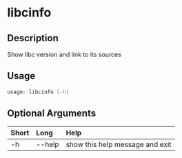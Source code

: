 <!-- THIS PART OF THIS FILE IS AUTOGENERATED. DO NOT MODIFY IT. See scripts/generate_docs.sh -->




# libcinfo

## Description


Show libc version and link to its sources
## Usage


```bash
usage: libcinfo [-h]

```
## Optional Arguments

|Short|Long|Help|
| :--- | :--- | :--- |
|-h|--help|show this help message and exit|

<!-- END OF AUTOGENERATED PART. Do not modify this line or the line below, they mark the end of the auto-generated part of the file. If you want to extend the documentation in a way which cannot easily be done by adding to the command help description, write below the following line. -->
<!-- ------------\>8---- ----\>8---- ----\>8------------ -->
